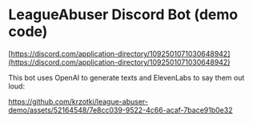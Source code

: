 # LeagueAbuser Discord Bot (demo code)

[https://discord.com/application-directory/1092501071030648942](https://discord.com/application-directory/1092501071030648942)

This bot uses OpenAI to generate texts and ElevenLabs to say them out loud:

https://github.com/krzotki/league-abuser-demo/assets/52164548/7e8cc039-9522-4c66-acaf-7bace91b0e32

